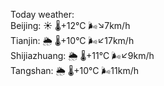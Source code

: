 Today weather:  
Beijing: ☀️ 🌡️+12°C 🌬️↘7km/h  
Tianjin: 🌦 🌡️+10°C 🌬️↙17km/h  
Shijiazhuang: 🌦 🌡️+11°C 🌬️↙9km/h  
Tangshan: 🌦 🌡️+10°C 🌬️11km/h  
